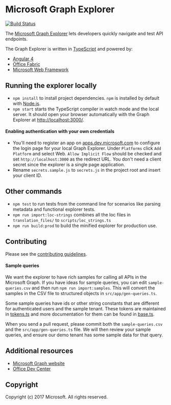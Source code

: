 

# Microsoft Graph Explorer
[![Build Status](https://travis-ci.org/microsoftgraph/microsoft-graph-explorer.svg?branch=master)](https://travis-ci.org/microsoftgraph/microsoft-graph-explorer)

The [Microsoft Graph Explorer](https://developer.microsoft.com/graph/graph-explorer) lets developers quickly navigate and test API endpoints.

The Graph Explorer is written in [TypeScript](https://www.typescriptlang.org/) and powered by:
* [Angular 4](https://angular.io/)
* [Office Fabric](https://dev.office.com/fabric)
* [Microsoft Web Framework](https://getmwf.com/)

## Running the explorer locally

* `npm install` to install project dependencies. `npm` is installed by default with [Node.js](https://nodejs.org/).
* `npm start` starts the TypeScript compiler in watch mode and the local server. It should open your browser automatically with the Graph Explorer at [http://localhost:3000/](http://localhost:3000).

#### Enabling authentication with your own credentials
* You'll need to register an app on [apps.dev.microsoft.com](https://apps.dev.microsoft.com) to configure the login page for your local Graph Explorer.  Under `Platforms` click `Add Platform` and select Web.  `Allow Implicit Flow` should be checked and set `http://localhost:3000` as the redirect URL.  You don't need a client secret since the explorer is a single page application.
* Rename `secrets.sample.js` to `secrets.js` in the project root and insert your client ID.

## Other commands
* `npm test` to run tests from the command line for scenarios like parsing metadata and functional explorer tests.
* `npm run import:loc-strings` combines all the loc files in `translation_files/` to `scripts/loc_strings.ts`
* `npm run build:prod` to build the minified explorer for production use.

## Contributing
Please see the [contributing guidelines](CONTRIBUTING.md).

#### Sample queries
We want the explorer to have rich samples for calling all APIs in the Microsoft Graph. If you have ideas for sample queries, you can edit `sample-queries.csv` and then run `npm run import:samples`. This will convert the samples in the CSV file to structured objects in `src/app/gen-queries.ts`.

Some sample queries have ids or other string constants that are different for authenticated users and
the sample tenant.  These tokens are maintained in [tokens.ts](tokens.ts) and more documentation for them can be found in [base.ts](base.ts).

When you send a pull request, please commit both the `sample-queries.csv` and the `src/app/gen-queries.ts` file. We will then review your sample queries, and ensure our demo tenant has some sample data for that query.


## Additional resources
* [Microsoft Graph website](https://graph.microsoft.io)
* [Office Dev Center](http://dev.office.com/)

## Copyright
Copyright (c) 2017 Microsoft. All rights reserved.
